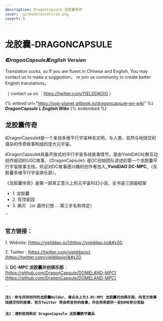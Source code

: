 ```yaml
---
description: DragonCapsule 龙胶囊传奇
cover: .gitbook/assets/24.png
coverY: 0
---
```


# 龙胶囊-DRAGONCAPSULE

### _**《DragonCapsule》English Version**_

Translation sucks, so If you are fluent in Chinese and English, You may contact us to make a suggestion， or join us community to create better English translations。

（ contact us on ：https://twitter.com/YIELDDAOIO ）

{% embed url="https://ovp-planet.gitbook.io/dragoncapsule-en-wiki" %}
_**DragonCapsule L English Wike**_
{% endembed %}

## 龙胶囊传奇

《DragonCapsule》是一个来自多维平行宇宙神龙文明，与人类、自然与地球交织错杂的传奇故事构成的庞大元宇宙。

《DragonCapsule》具备开放式的平行宇宙多线故事情节，是由YieldDAO社群互动创作驱动的UGC故事, 《DragonCapsule》是DC创始团队讲述的第一个龙胶囊平行宇宙故事主线，欢迎对DC故事感兴趣的创作者加入_**YieldDAO DC-MPC**_（龙胶囊多维平行宇宙俱乐部）。



《龙胶囊传奇》是第一部真正意义上的元宇宙科幻小说，全书是三部曲框架

* 1\. 龙胶囊
* 2\. 穹顶家园
* 3\. 熵灭 （or 最终幻想 ... 第三步名称待定）

**``**

## **`官方链接：`**

1\. Website: [https://yielddao.io/](https://yielddao.io)&#x20;

2\. Twitter : [https://twitter.com/yielddaoio](https://twitter.com/yielddaoio)&#x20;

3\. **DC-MPC 龙胶囊共创俱乐部**：[https://github.com/DragonCapsule/DOMELAND-MPC](https://github.com/DragonCapsule/DOMELAND-MPC)

``

**`注1：参与共同创作的龙胶囊Holder，请点击上方3.DC-MPC 龙胶囊共创俱乐部，向官方故事线提交你的故事，官方Twitter 将会转发你的故事，并在将来提供一定DOME积分奖励`**

#### `注`**`2`**`：请到官网购买 DragonCapsule 龙胶囊数字藏品`



